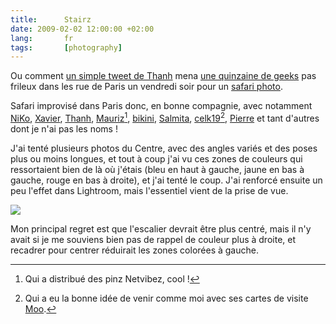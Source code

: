 ```yaml
---
title:      Stairz
date: 2009-02-02 12:00:00 +02:00
lang:       fr
tags:       [photography]
---
```


Ou comment [un simple tweet de Thanh](http://twitter.com/Thanh/status/1155295533) mena [une quinzaine de geeks](https://www.flickr.com/photos/nicolas-hoizey/3241823277/in/pool-geekscanshoot) pas frileux dans les rue de Paris un vendredi soir pour un [safari photo](https://www.flickr.com/photos/nicolas-hoizey/sets/72157613165190029/).

Safari improvisé dans Paris donc, en bonne compagnie, avec notamment [NiKo](https://www.flickr.com/photos/n1k0/sets/72157613146333767/), [Xavier](https://www.flickr.com/photos/clear-cls-key-off/), [Thanh](https://www.flickr.com/photos/sutekidane/sets/72157613190700002/), [Mauriz](https://www.flickr.com/photos/mauriz/sets/72157613182006890/)[^1], [bikini](https://www.flickr.com/people/biniki/), [Salmita](https://www.flickr.com/photos/salmita/), [celk19](https://www.flickr.com/photos/celk19/)[^2], [Pierre](http://pierre.equoy.free.fr/blog/index.php?post/2009/01/31/Paris-by-night-photo-session) et tant d'autres dont je n'ai pas les noms !

J'ai tenté plusieurs photos du Centre, avec des angles variés et des poses plus ou moins longues, et tout à coup j'ai vu ces zones de couleurs qui ressortaient bien de là où j'étais (bleu en haut à gauche, jaune en bas à gauche, rouge en bas à droite), et j'ai tenté le coup. J'ai renforcé ensuite un peu l'effet dans Lightroom, mais l'essentiel vient de la prise de vue.

![](20090130-Stairz.jpg)

Mon principal regret est que l'escalier devrait être plus centré, mais il n'y avait si je me souviens bien pas de rappel de couleur plus à droite, et recadrer pour centrer réduirait les zones colorées à gauche.

[^1]: Qui a distribué des pinz Netvibez, cool !

[^2]: Qui a eu la bonne idée de venir comme moi avec ses cartes de visite [Moo](/2015/06/les-cartes-de-visite-moo-sont-parfaites-pour-les-photographes.html).

